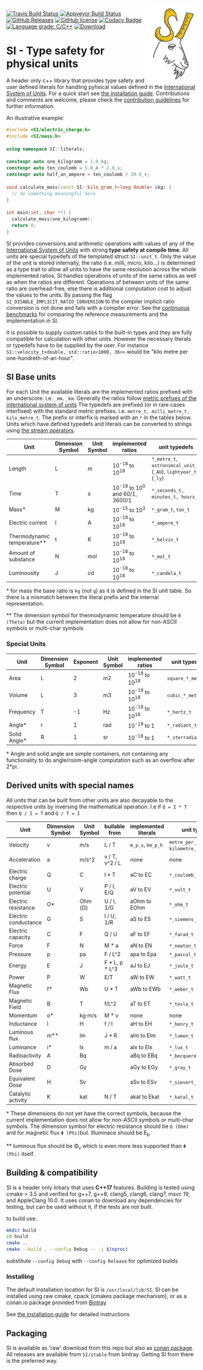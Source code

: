 <img align="right" src="SI-logo.jpg">

[![Travis Build Status](https://travis-ci.com/bernedom/SI.svg?branch=master)](https://travis-ci.com/bernedom/SI)
[![Appveyor Build Status](https://ci.appveyor.com/api/projects/status/github/bernedom/SI?branch=master&svg=true)](https://ci.appveyor.com/project/bernedom/si)
[![GitHub Releases](https://img.shields.io/github/release/bernedom/SI.svg)](https://github.com/bernedom/SI/releases)
[![GitHub license](https://img.shields.io/badge/license-MIT-blue.svg)](https://raw.githubusercontent.com/bernedom/SI/master/LICENSE)
[![Codacy Badge](https://api.codacy.com/project/badge/Grade/ec7f65662b91480a9968bd77bd32c66c)](https://www.codacy.com/app/bernedom/SI?utm_source=github.com&amp;utm_medium=referral&amp;utm_content=bernedom/SI&amp;utm_campaign=Badge_Grade)
[![Language grade: C/C++](https://img.shields.io/lgtm/grade/cpp/g/bernedom/SI.svg?logo=lgtm&logoWidth=18)](https://lgtm.com/projects/g/bernedom/SI/context:cpp)
[![Download](https://api.bintray.com/packages/bernedom/conan/SI%3ASI/images/download.svg)](https://bintray.com/bernedom/conan/SI%3ASI/_latestVersion)

# SI - Type safety for physical units

A header only c++ library that provides type safety and user defined literals for handling pyhsical values defined in the [International System of Units](https://en.wikipedia.org/wiki/International_System_of_Units). For a quick start see [the installation guide](https://github.com/bernedom/SI/blob/master/doc/installation-guide.md). Contributions and comments are welcome, please check the [contribution guidelines](CONTRIBUTING.md) for further information.

An illustrative example:

```cpp
#include <SI/electric_charge.h>
#include <SI/mass.h>

using namespace SI::literals;

constexpr auto one_kilogramm = 1.0_kg;
constexpr auto ten_coulomb = 5.0_A * 2.0_s;
constexpr auto half_an_ampere = ten_coulomb / 20.0_s;

void calculate_mass(const SI::kilo_gram_t<long double> &kg) {
  // do something meaningful here
}

int main(int, char **) {
  calculate_mass(one_kilogramm);
  return 0;
}
```

SI provides conversions and arithmetic operations with values of any of the [International System of Units](https://en.wikipedia.org/wiki/International_System_of_Units) with strong **type safety at compile time**. All units are special typedefs of the templated struct `SI::unit_t`. Only the value of the unit is stored internally, the ratio (i.e. milli, micro, kilo...) is determined as a type trait to allow all units to have the same resolution across the whole implemented ratios. SI handles operations of units of the same ratios as well as when the ratios are different. Operations of between units of the same ratio are overhead-free, else there is additional computation cost to adjust the values to the units. By passing the flag `SI_DISABLE_IMPLICIT_RATIO_CONVERSION` to the compiler implicit ratio conversion is not done and fails with a compiler error. See the [continuous benchmarks](https://si.dominikberner.ch/dev/bench/) for comparing the reference measurements and the implementation in SI.

It is possible to supply custom ratios to the built-in types and they are fully compatible for calculation with other units. However the necessary literals or typedefs have to be supplied by the user. For instance  `SI::velocity_t<double, std::ratio<1000, 36>>` would be "kilo metre per one-hundreth-of-an-hour".

## SI Base units

For each Unit the available literals are the implemented ratios prefixed with an underscore. i.e. `_mm`. `_km`. Generally the ratios follow [metric prefixes of the international system of units](https://en.wikipedia.org/wiki/Metric_prefix)
The typedefs are prefixed (or in rare cases interfixed) with the standard metric prefixes. i.e. `metre_t, milli_metre_t, kilo_metre_t`. The prefix or interfix is marked with an `*` in the tables below. Units which have defined typedefs and literals can be converted to strings using [the stream operators](doc/implementation-details.md#implementation-details-of-si).

| Unit                        | Dimension Symbol | Unit Symbol | implemented ratios                                  | unit typedefs                                                    |
| --------------------------- | ---------------- | ----------- | --------------------------------------------------- | ---------------------------------------------------------------- |
| Length                      | L                | m           | 10<sup>-18</sup> to 10<sup>18</sup>                 | `*_metre_t`, `astronimcal_unit_t` (`_AU`), `lightyear_t` (`_ly`) |
| Time                        | T                | s           | 10<sup>-18</sup> to 10<sup>0</sup> and 60/1, 3600/1 | `*_seconds_t, minutes_t, hours_t`                                |
| Mass*                       | M                | kg          | 10<sup>-15</sup> to 10<sup>3</sup>                  | `*_gram_t`, `ton_t`                                              |
| Electric current            | I                | A           | 10<sup>-18</sup> to 10<sup>18</sup>                 | `*_ampere_t`                                                     |
| Thermodynamic temperature** | t                | K           | 10<sup>-18</sup> to 10<sup>18</sup>                 | `*_kelvin_t`                                                     |
| Amount of substance         | N                | mol         | 10<sup>-18</sup> to 10<sup>18</sup>                 | `*_mol_t`                                                        |
| Luminousity                 | J                | cd          | 10<sup>-18</sup> to 10<sup>18</sup>                 | `*_candela_t`                                                    |

\* for mass the base ratio is `kg` (not `g`) as it is defined in the SI unit table. So there is a mismatch between the literal prefix and the internal representation.

\** The dimension symbol for thermodynamic temperature should be `Θ (Theta)` but the current implementation does not allow for non-ASCII symbols or multi-char symbols

### Special Units

| Unit         | Dimension Symbol | Exponent | Unit Symbol | implemented ratios                  | unit typedefs      |
| ------------ | ---------------- | -------- | ----------- | ----------------------------------- | ------------------ |
| Area         | L                | 2        | m2          | 10<sup>-18</sup> to 10<sup>18</sup> | `square_*_metre_t` |
| Volume       | L                | 3        | m3          | 10<sup>-18</sup> to 10<sup>18</sup> | `cubic_*_metre_t`  |
| Frequency    | T                | -1       | Hz          | 10<sup>-18</sup> to 10<sup>18</sup> | `*_hertz_t`        |
| Angle*       | r                | 1        | rad         | 10<sup>-18</sup> to 1               | `*_radiant_t`      |
| Solid Angle* | R                | 1        | sr          | 10<sup>-18</sup> to 1               | `*_sterradiant_t`  |

\* Angle and solid angle are simple containers, not containing any functionality to do angle/room-angle computation such as an overflow after 2*pi.

## Derived units with special names

All units that can be built from other units are also decayable to the respective units by inversing the mathematical operation. I.e if `Q = I * T` then `Q / I = T` and `Q / T = I`

| Unit                 | Dimension Symbol | Unit Symbol | builable from    | implemented literals | unit typedefs                                  |
| -------------------- | ---------------- | ----------- | ---------------- | -------------------- | ---------------------------------------------- |
| Velocity             | v                | m/s         | L / T            | `m_p_s`, `km_p_h`    | `metre_per_second_t`, `kilometre_per_second_t` |
| Acceleration         | a                | m/s^2       | v / T, v^2 / L   | none                 | none                                           |
| Electric charge      | Q                | C           | I \* T           | aC to EC             | `*_coulomb_t`                                  |
| Electric potential   | U                | V           | P / I, E/Q       | aV to EV             | `*_volt_t`                                     |
| Electric resistance  | O*               | Ohm (Ω)     | U / I, 1/G       | aOhm to EOhm         | `*_ohm_t`                                      |
| Electric conductance | G                | S           | I / U, 1/R       | aS to ES             | `*_siemens_t`                                  |
| Electric capacity    | C                | F           | Q / U            | aF to EF             | `*_farad_t`                                    |
| Force                | F                | N           | M \* a           | aN to EN             | `*_newton_t`                                   |
| Pressure             | p                | pa          | F / L^2          | apa to Epa           | `*_pascal_t`                                   |
| Energy               | E                | J           | F \* L, p \* L^3 | aJ to EJ             | `*_joule_t`                                    |
| Power                | P                | W           | E/T              | aW to EW             | `*_watt_t`                                     |
| Magnetic Flux        | f*               | Wb          | U \* T           | aWb to EWb           | `*_weber_t`                                    |
| Magnetic Field       | B                | T           | f/L^2            | aT to ET             | `*_tesla_t`                                    |
| Momentum             | o*               | kg⋅m/s      | M \* v           | none                 | none                                           |
| Inductance           | l                | H           | f / I            | aH to EH             | `*_henry_t`                                    |
| Luminous flux        | m**              | lm          | J \* R           | alm to Elm           | `*_lumen_t`                                    |
| Luminance            | i*               | lx          | m / a            | alx to Elx           | `*_lux_t`                                      |
| Radioactivity        | A                | Bq          |                  | aBq to EBq           | `*_becquerel_t`                                |
| Absorbed Dose        | D                | Gy          |                  | aGy to EGy           | `*_gray_t`                                     |
| Equivalent Dose      | H                | Sv          |                  | aSv to ESv           | `*_sievert_t`                                  |
| Catalytic activity   | K                | kat         | N / T            | akat to Ekat         | `*_katal_t`                                    |

\* These dimensions do not yet have the correct symbols, because the current implementation does not allow for non-ASCII symbols or multi-char symbols. The dimension symbol for electric resistance should be `Ω (Ohm)` and for magnetic flux `Φ (Phi)`but. Illuminace should be E<sub>b</sub>.

\** luminous flux should be Φ<sub>v</sub> which is even more less supported than `Φ (Phi)` itself.

## Building & compatibility

SI is a header only lirbary that uses **C++17** features. Building is tested using cmake > 3.5 and verified for g++7, g++8, clang5, clang6, clang7, msvc 19, and AppleClang 10.0. It uses conan to download any dependencies for testing, but can be used without it, if the tests are not built. 

to build use:

```bash
mkdir build
cd build
cmake ..
cmake --build . --config Debug -- -j $(nproc)
```

substitute `--config Debug` with `--config Release` for optimized builds

### Installing

The default installation location for SI is  `/usr/local/lib/SI`. SI can be installed using raw cmake, cpack (cmakes package mechanism), or as a conan.io package provided from [Bintray](https://bintray.com/bernedom/conan/SI%3ASI)

See [the installation guide](https://github.com/bernedom/SI/blob/master/doc/installation-guide.md) for detailed instructions

## Packaging

SI is available as 'raw' download from this repo but also as [conan package](https://bintray.com/bernedom/conan/SI%3ASI/_latestVersion). All releases are available from `SI/stable` from bintray. Getting SI from there is the preferred way.